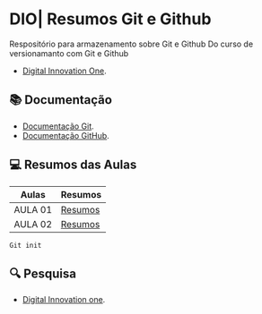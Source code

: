 
# DIO| Resumos Git e Github

Respositório para armazenamento sobre Git e Github
Do curso de versionamanto com Git e Github

- [Digital Innovation One](https://www.dio.me/).

## 📚 Documentação
- [Documentação Git](https://git-scm.com/doc).
- [Documentação GitHub](https://docs.github.com/).

## 💻 Resumos das Aulas

| Aulas | Resumos|
|--------|----------|
| AULA 01| [Resumos]()|
| AULA 02| [Resumos]()|


```
Git init
```

## 🔍 Pesquisa

- [Digital Innovation one]().
